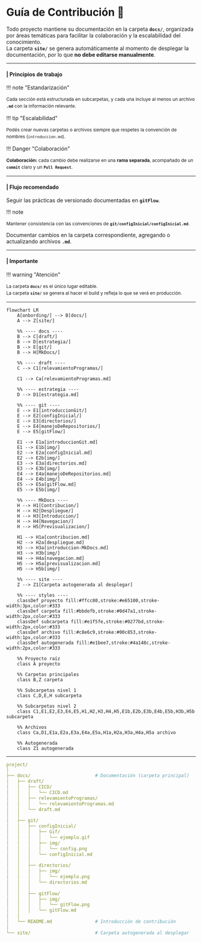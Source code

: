 # Guía de Contribución 🚀

Todo proyecto mantiene su documentación en la carpeta **`docs/`**, organizada por áreas temáticas para facilitar la colaboración y la escalabilidad del conocimiento.  
La carpeta **`site/`** se genera automáticamente al momento de desplegar la documentación, por lo que **no debe editarse manualmente**.

---

#### | **Principios de trabajo**

!!! note "Estandarización"
    <p style="font-size: 0.75rem; line-height:1.5;">
    Cada sección está estructurada en subcarpetas, y cada una incluye al menos un archivo **`.md`** con la información relevante.
    </p>

!!! tip "Escalabilidad"
    <p style="font-size: 0.75rem; line-height:1.5;">
    Podés crear nuevas carpetas o archivos siempre que respetes la convención de nombres (`introduccion.md`).
    </p>

!!! Danger "Colaboración"
    <p style="font-size:0.75rem; line-height:1.5;">
    **Colaboración:** cada cambio debe realizarse en una **rama separada**, acompañado de un **`commit`** claro y un **`Pull Request`**.
    </p>

---

#### | **Flujo recomendado**

Seguir las prácticas de versionado documentadas en **`gitFlow`**.

!!! note
    <p style="font-size: 0.75rem; line-height:1.5;">
    Mantener consistencia con las convenciones de **`git/configInicial/configInicial.md`**.
    </p>
Documentar cambios en la carpeta correspondiente, agregando o actualizando archivos **`.md`**.

---

#### | **Importante**

!!! warning "Atención"
    <p style="font-size: 0.75rem; line-height:1.5;">
    La carpeta **`docs/`** es el único lugar editable.  
    La carpeta **`site/`** se genera al hacer el build y refleja lo que se verá en producción.
    </p>

---

```mermaid
flowchart LR
    A[onbording/] --> B[docs/]
    A --> Z[site/]
    
    %% ---- docs ----
    B --> C[draft/]
    B --> D[estrategia/]
    B --> E[git/]
    B --> H[MkDocs/]
    
    %% ---- draft ----
    C --> C1[relevamientoProgramas/]
    
    C1 --> Ca[relevamientoProgramas.md]
    
    %% ---- estrategia ----
    D --> D1[estrategia.md]
    
    %% ---- git ----
    E --> E1[introduccionGit/]
    E --> E2[configInicial/]
    E --> E3[directorios/]
    E --> E4[manejoDeRepositorios/]
    E --> E5[gitFlow/]

    E1 --> E1a[introduccionGit.md]
    E1 --> E1b[img/]
    E2 --> E2a[configInicial.md]
    E2 --> E2b[img/]
    E3 --> E3a[directorios.md]
    E3 --> E3b[img/]
    E4 --> E4a[manejoDeRepositorios.md]
    E4 --> E4b[img/]
    E5 --> E5a[gitFlow.md]
    E5 --> E5b[img/]
    
    %% ---- MkDocs ----
    H --> H1[Contribucion/]
    H --> H2[Despliegue/]
    H --> H3[Introduccion/]
    H --> H4[Navegacion/]
    H --> H5[Previsualizacion/]
    
    H1 --> H1a[contribucion.md]
    H2 --> H2a[despliegue.md]
    H3 --> H3a[introduccion-MkDocs.md]
    H3 --> H3b[img/]
    H4 --> H4a[navegacion.md]
    H5 --> H5a[previsualizacion.md]
    H5 --> H5b[img/]
    
    %% ---- site ----
    Z --> Z1[Carpeta autogenerada al desplegar]
    
    %% ---- styles ----
    classDef proyecto fill:#ffcc80,stroke:#e65100,stroke-width:3px,color:#333
    classDef carpeta fill:#bbdefb,stroke:#0d47a1,stroke-width:2px,color:#333
    classDef subcarpeta fill:#e1f5fe,stroke:#0277bd,stroke-width:2px,color:#333
    classDef archivo fill:#c8e6c9,stroke:#00c853,stroke-width:1px,color:#333
    classDef autogenerada fill:#e1bee7,stroke:#4a148c,stroke-width:2px,color:#333
    
    %% Proyecto raíz
    class A proyecto
    
    %% Carpetas principales
    class B,Z carpeta
    
    %% Subcarpetas nivel 1
    class C,D,E,H subcarpeta
    
    %% Subcarpetas nivel 2
    class C1,E1,E2,E3,E4,E5,H1,H2,H3,H4,H5,E1b,E2b,E3b,E4b,E5b,H3b,H5b subcarpeta
    
    %% Archivos
    class Ca,D1,E1a,E2a,E3a,E4a,E5a,H1a,H2a,H3a,H4a,H5a archivo
    
    %% Autogenerada
    class Z1 autogenerada
```

---

```yaml
project/
│
├── docs/                        # Documentación (carpeta principal)
│   ├── draft/
│   │   ├── CICD/
│   │   │   └── CICD.md
│   │   ├── relevamientoProgramas/
│   │   │   └── relevamientoProgramas.md
│   │   └── draft.md
│   │
│   ├── git/
│   │   ├── configInicial/
│   │   │   ├── Gif/
│   │   │   │   └── ejemplo.gif
│   │   │   ├── img/
│   │   │   │   └── config.png
│   │   │   └── configInicial.md
│   │   │
│   │   ├── directorios/
│   │   │   ├── img/
│   │   │   │   └── ejemplo.png
│   │   │   └── directorios.md
│   │   │
│   │   ├── gitFlow/
│   │   │   ├── img/
│   │   │   │   └── gitFlow.png
│   │   │   └── gitFlow.md
│   │
│   └── README.md                # Introducción de contribución
│
└── site/                        # Carpeta autogenerada al desplegar
```